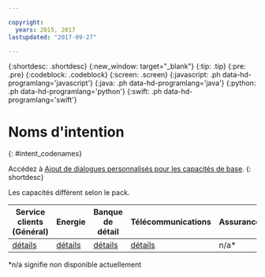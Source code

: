 ```yaml
---

copyright:
  years: 2015, 2017
lastupdated: "2017-09-27"

---
```


{:shortdesc: .shortdesc}
{:new_window: target="_blank"}
{:tip: .tip}
{:pre: .pre}
{:codeblock: .codeblock}
{:screen: .screen}
{:javascript: .ph data-hd-programlang='javascript'}
{:java: .ph data-hd-programlang='java'}
{:python: .ph data-hd-programlang='python'}
{:swift: .ph data-hd-programlang='swift'}

# Noms d'intention
{: #intent_codenames}

Accédez à [Ajout de dialogues personnalisés pour les capacités de base](add-custom-dialog.html).
{: shortdesc}

Les capacités diffèrent selon le pack.

| Service clients (Général) | Energie | Banque de détail | Télécommunications | Assurance |
|---------------------------|---------|------------------|--------------------|-----------|
| [détails](intent_codenames_general.html) | [détails](intent_codenames_energy.html) | [détails](intent_codenames_banking.html) | [détails](intent_codenames_telco.html) | n/a* |

*n/a signifie non disponible actuellement
